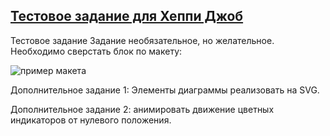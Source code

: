 

<h2><a href="https://ijoise.github.io/testUnitHeppyJob/">Тестовое задание для Хеппи Джоб<a></h2>
  
  
Тестовое задание
Задание необязательное, но желательное. Необходимо сверстать блок по макету:

![пример макета](https://i.ibb.co/qm3cPXh/image.png "пример макета")


Дополнительное задание 
1: Элементы диаграммы реализовать на SVG. 

Дополнительное задание 
2: анимировать движение цветных индикаторов от нулевого положения.
